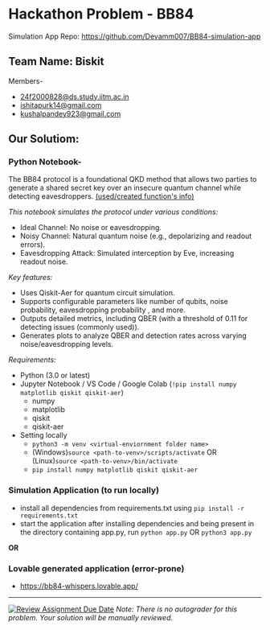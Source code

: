 # Hackathon Problem - BB84
Simulation App Repo: https://github.com/Devamm007/BB84-simulation-app 

## Team Name: Biskit
Members-
- 24f2000828@ds.study.iitm.ac.in
- ishitapurk14@gmail.com
- kushalpandey923@gmail.com

## Our Solutiom:
### Python Notebook-
The BB84 protocol is a foundational QKD method that allows two parties to generate a shared secret key over an insecure quantum channel while detecting eavesdroppers. <a href="https://github.com/ISAQC-QFF25/hackathon-bb84-biskit/blob/main/Notebook_functions.md">(used/created function's info)</a>

*This notebook simulates the protocol under various conditions:*
- Ideal Channel: No noise or eavesdropping.
- Noisy Channel: Natural quantum noise (e.g., depolarizing and readout errors).
- Eavesdropping Attack: Simulated interception by Eve, increasing readout noise.

*Key features:*
- Uses Qiskit-Aer for quantum circuit simulation.
- Supports configurable parameters like number of qubits, noise probability, eavesdropping probability , and more.
- Outputs detailed metrics, including QBER (with a threshold of 0.11 for detecting issues (commonly used)).
- Generates plots to analyze QBER and detection rates across varying noise/eavesdropping levels.

*Requirements:*
- Python (3.0 or latest)
- Jupyter Notebook / VS Code / Google Colab (```!pip install numpy matplotlib qiskit qiskit-aer```)
  - numpy
  - matplotlib
  - qiskit
  - qiskit-aer
- Setting locally
  - ```python3 -m venv <virtual-enviornment folder name>```
  - (Windows)```source <path-to-venv>/scripts/activate``` OR (Linux)```source <path-to-venv>/bin/activate```
  - ```pip install numpy matplotlib qiskit qiskit-aer```

### Simulation Application (to run locally)
- install all dependencies from requirements.txt using ```pip install -r requirements.txt```
- start the application after installing dependencies and being present in the directory containing app.py, run ```python app.py``` OR ```python3 app.py```

**OR**
### Lovable generated application (error-prone)
- https://bb84-whispers.lovable.app/

---
[![Review Assignment Due Date](https://classroom.github.com/assets/deadline-readme-button-22041afd0340ce965d47ae6ef1cefeee28c7c493a6346c4f15d667ab976d596c.svg)](https://classroom.github.com/a/J8PBj6Ui)
*Note: There is no autograder for this problem. Your solution will be manually reviewed.*
